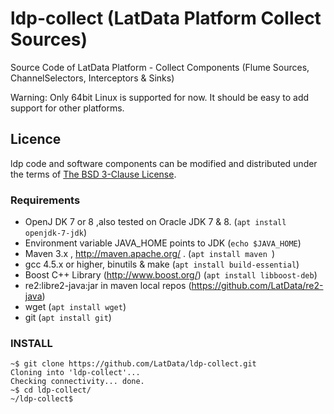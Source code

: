 ldp-collect (LatData Platform Collect Sources)
========

Source Code of LatData Platform - Collect Components (Flume Sources, ChannelSelectors, Interceptors & Sinks)

Warning: Only 64bit Linux is supported for now. It should be easy to add support for other platforms.

## Licence ##

ldp code and software components can be modified and distributed under the terms of [The BSD 3-Clause License](http://opensource.org/licenses/BSD-3-Clause).


### Requirements ###
* OpenJ DK 7 or 8 ,also tested on Oracle JDK 7 & 8. (```apt install openjdk-7-jdk```)
* Environment variable JAVA_HOME points to JDK (```echo $JAVA_HOME```)
* Maven 3.x , http://maven.apache.org/ . (```apt install maven ```)
* gcc 4.5.x or higher, binutils & make (```apt install build-essential```)
* Boost C++ Library (http://www.boost.org/) (```apt install libboost-deb```)
* re2:libre2-java:jar in maven local repos (https://github.com/LatData/re2-java)
* wget (```apt install wget```)
* git (```apt install git```)

### INSTALL ###
```shell
~$ git clone https://github.com/LatData/ldp-collect.git
Cloning into 'ldp-collect'...
Checking connectivity... done.
~$ cd ldp-collect/
~/ldp-collect$
 ```

